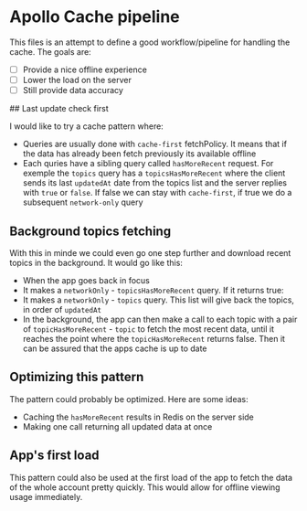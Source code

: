 # Apollo Cache pipeline

This files is an attempt to define a good workflow/pipeline for handling the cache. The goals are:

- [ ] Provide a nice offline experience
- [ ] Lower the load on the server
- [ ] Still provide data accuracy

## Last update check first

I would like to try a cache pattern where:

* Queries are usually done with `cache-first` fetchPolicy. It means that if the data has already been fetch previously its available offline
* Each quries have a sibling query called `hasMoreRecent` request. For exemple the `topics` query has a `topicsHasMoreRecent` where the client sends its last `updatedAt` date from the topics list and the server replies with `true` or `false`. If false we can stay with `cache-first`, if true we do a subsequent `network-only` query

## Background topics fetching

With this in minde we could even go one step further and download recent topics in the background. It would go like this:

* When the app goes back in focus
* It makes a `networkOnly` - `topicsHasMoreRecent` query. If it returns true:
* It makes a `networkOnly` - `topics` query. This list will give back the topics, in order of `updatedAt`
* In the background, the app can then make a call to each topic with a pair of `topicHasMoreRecent` - `topic` to fetch the most recent data, until it reaches the point where the `topicHasMoreRecent` returns false. Then it can be assured that the apps cache is up to date

## Optimizing this pattern

The pattern could probably be optimized. Here are some ideas:

* Caching the `hasMoreRecent` results in Redis on the server side
* Making one call returning all updated data at once

## App's first load

This pattern could also be used at the first load of the app to fetch the data of the whole account pretty quickly. This would allow for offline viewing usage immediately.